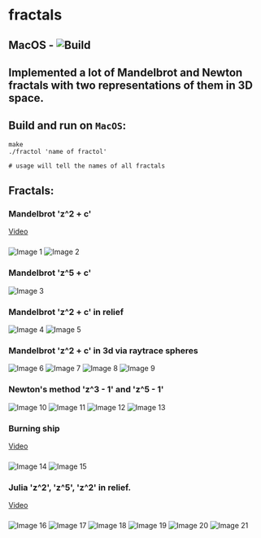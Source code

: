 # fractals

## MacOS - ![Build](https://github.com/dolovnyak/fractals/actions/workflows/c-cpp.yml/badge.svg?branch=master)

Implemented a lot of Mandelbrot and Newton fractals with two representations of them in 3D space.
------------

Build and run on `MacOS`:
----------
```
make
./fractol 'name of fractol'

# usage will tell the names of all fractals
```

Fractals:
---------
### Mandelbrot 'z^2 + c'
[Video](https://youtu.be/GuHtmDpHBK8)
###
![Image 1](https://github.com/dolovnyak/fractals/blob/master/screenshots/Screen%20Shot%202019-09-04%20at%2015.29.16.png)
![Image 2](https://github.com/dolovnyak/fractals/blob/master/screenshots/Screen%20Shot%202019-09-04%20at%2015.29.46.png)

### Mandelbrot 'z^5 + c'
![Image 3](https://github.com/dolovnyak/fractals/blob/master/screenshots/Screen%20Shot%202019-09-04%20at%2015.30.11.png)

### Mandelbrot 'z^2 + c' in relief
![Image 4](https://github.com/dolovnyak/fractals/blob/master/screenshots/Screen%20Shot%202019-09-04%20at%2015.51.13.png)
![Image 5](https://github.com/dolovnyak/fractals/blob/master/screenshots/Screen%20Shot%202019-09-04%20at%2015.49.56.png)

### Mandelbrot 'z^2 + c' in 3d via raytrace spheres
![Image 6](https://github.com/dolovnyak/fractals/blob/master/screenshots/MEaeUt86pFU.jpg)
![Image 7](https://github.com/dolovnyak/fractals/blob/master/screenshots/MoGPAkAH5PU.jpg)
![Image 8](https://github.com/dolovnyak/fractals/blob/master/screenshots/ivRH0C0xQAY.jpg)
![Image 9](https://github.com/dolovnyak/fractals/blob/master/screenshots/z5Izeb3sePU.jpg)

### Newton's method 'z^3 - 1' and 'z^5 - 1'
![Image 10](https://github.com/dolovnyak/fractals/blob/master/screenshots/Screen%20Shot%202019-09-04%20at%2015.31.17.png)
![Image 11](https://github.com/dolovnyak/fractals/blob/master/screenshots/Screen%20Shot%202019-09-04%20at%2015.31.28.png)
![Image 12](https://github.com/dolovnyak/fractals/blob/master/screenshots/Screen%20Shot%202019-09-04%20at%2015.31.37.png)
![Image 13](https://github.com/dolovnyak/fractals/blob/master/screenshots/Screen%20Shot%202019-09-04%20at%2015.32.04.png)

### Burning ship
[Video](https://youtu.be/sHGi23ZFjRo)
###
![Image 14](https://github.com/dolovnyak/fractals/blob/master/screenshots/Screen%20Shot%202019-09-04%20at%2016.16.22.png)
![Image 15](https://github.com/dolovnyak/fractals/blob/master/screenshots/Screen%20Shot%202019-09-04%20at%2016.17.06.png)

### Julia 'z^2', 'z^5', 'z^2' in relief.
[Video](https://youtu.be/fWSQO54VStY)
###
![Image 16](https://github.com/dolovnyak/fractals/blob/master/screenshots/Screen%20Shot%202019-09-04%20at%2016.28.26.png)
![Image 17](https://github.com/dolovnyak/fractals/blob/master/screenshots/Screen%20Shot%202019-09-04%20at%2016.28.34.png)
![Image 18](https://github.com/dolovnyak/fractals/blob/master/screenshots/Screen%20Shot%202019-09-04%20at%2016.28.54.png)
![Image 19](https://github.com/dolovnyak/fractals/blob/master/screenshots/Screen%20Shot%202019-09-04%20at%2016.29.06.png)
![Image 20](https://github.com/dolovnyak/fractals/blob/master/screenshots/Screen%20Shot%202019-09-04%20at%2016.29.31.png)
![Image 21](https://github.com/dolovnyak/fractals/blob/master/screenshots/Screen%20Shot%202019-09-04%20at%2016.29.42.png)
